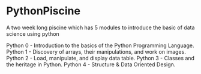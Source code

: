 # PythonPiscine
A two week long piscine which has 5 modules to introduce the basic of data science using python

Python 0 - Introduction to the basics of the Python Programming Language.
Python 1 - Discovery of arrays, their manipulations, and work on images.
Python 2 - Load, manipulate, and display data table.
Python 3 - Classes and the heritage in Python.
Python 4 - Structure & Data Oriented Design.

